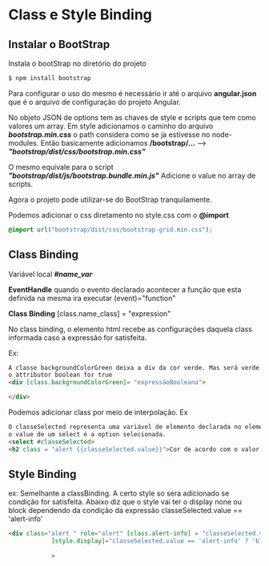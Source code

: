 # Class e Style Binding

## Instalar o BootStrap

Instala o bootStrap no diretório do projeto
~~~ bash
$ npm install bootstrap
~~~

Para configurar o uso do mesmo é necessário ir até o arquivo 
**angular.json** que é o arquivo de configuração do projeto Angular.

No objeto JSON de options tem as chaves de style e scripts que tem como
valores um array. Em style adicionamos o caminho do arquivo ***bootstrap.min.css***
o path considera como se ja estivesse no node-modules. Então basicamente adicionamos 
**/bootstrap/...** --> ***"bootstrap/dist/css/bootstrap.min.css"***

O mesmo equivale para o script
***"bootstrap/dist/js/bootstrap.bundle.min.js"*** Adicione o value no array de scripts.

Agora o projeto pode utilizar-se do BootStrap tranquilamente.

Podemos adicionar o css diretamento no style.css com o **@import**

~~~ css
@import url("bootstrap/dist/css/bootstrap-grid.min.css");
~~~


## Class Binding


Variável local ***#name_var***

**EventHandle** quando o evento declarado acontecer a função que esta definida na mesma ira
executar
(event)="function"

**Class Binding**
[class.name_class] = "expression"

No class binding, o elemento html recebe as configurações daquela class informada
caso a expressão for satisfeita.

Ex:
~~~ html
A classe backgroundColorGreen deixa a div da cor verde. Mas será verde apenas se 
o attributor boolean for true
<div [class.backgroundColorGreen]= "expressãoBooleana"> 

</div>
~~~

Podemos adicionar class por meio de interpolação. Ex
~~~ html
O classeSelected representa uma variável de elemento declarada no elemento select
o value de um select é a option selecionada.
<select #classeSelected>
<h2 class = "alert {{classeSelected.value}}">Cor de acordo com o valor do select </h2>

~~~

## Style Binding



ex:
Semelhante a classBinding. A certo style so sera adicionado se condição for satisfeita.
Abaixo diz que o style vai ter o display none ou block dependendo da condição da expressão
classeSelected.value == 'alert-info' 
~~~ html
<div class="alert " role="alert" [class.alert-info] = "classeSelected.value == 'alert-info'"
            [style.display]="classeSelected.value == 'alert-info' ? 'block':'none'"
            
            >
~~~



